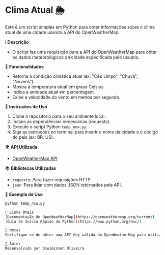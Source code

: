 # Clima Atual 🌦️

Este é um script simples em Python para obter informações sobre o clima atual de uma cidade usando a API do OpenWeatherMap.

ℹ️ **Descrição**
- O script faz uma requisição para a API do OpenWeatherMap para obter os dados meteorológicos da cidade especificada pelo usuário.

📜 **Funcionalidades**
- Retorna a condição climática atual (ex: "Céu Limpo", "Chuva", "Nuvens").
- Mostra a temperatura atual em graus Celsius.
- Indica a umidade atual em percentagem.
- Exibe a velocidade do vento em metros por segundo.

🔧 **Instruções de Uso**
1. Clone o repositório para o seu ambiente local.
2. Instale as dependências necessárias (requests).
3. Execute o script Python `temp_now.py`.
4. Siga as instruções no terminal para inserir o nome da cidade e o código do país (ex: BR, US).

🌍 **API Utilizada**
- [OpenWeatherMap API](https://openweathermap.org/api)

📚 **Bibliotecas Utilizadas**
- `requests`: Para fazer requisições HTTP.
- `json`: Para lidar com dados JSON retornados pela API.

🚀 **Exemplo de Uso**
```bash
python temp_now.py

🔗 Links Úteis
[Documentação do OpenWeatherMap](https://openweathermap.org/current)
[Guia de Início Rápido do Python](https://www.python.org/doc/)

📝 Notas
Certifique-se de obter uma API Key válida do OpenWeatherMap para utilizar este script.

👤 Autor
Desenvolvido por Dieimisson Oliveira
